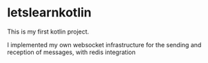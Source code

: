 # letslearnkotlin
This is my first kotlin project.

I implemented my own websocket infrastructure for the sending and reception of messages, with redis integration
